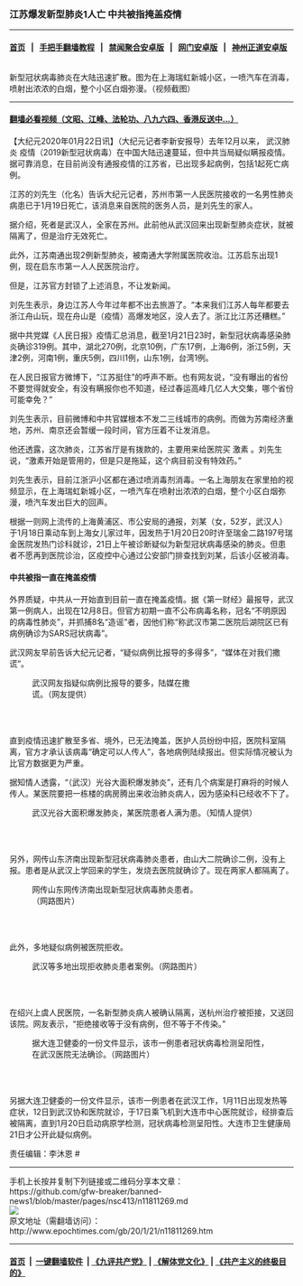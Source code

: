 ### 江苏爆发新型肺炎1人亡 中共被指掩盖疫情
------------------------

#### [首页](https://github.com/gfw-breaker/banned-news1/blob/master/README.md) &nbsp;&nbsp;|&nbsp;&nbsp; [手把手翻墙教程](https://github.com/gfw-breaker/guides/wiki) &nbsp;&nbsp;|&nbsp;&nbsp; [禁闻聚合安卓版](https://github.com/gfw-breaker/bn-android) &nbsp;&nbsp;|&nbsp;&nbsp; [网门安卓版](https://github.com/oGate2/oGate) &nbsp;&nbsp;|&nbsp;&nbsp; [神州正道安卓版](https://github.com/SzzdOgate/update) 



<div><img alt="" class="aligncenter wp-post-image" src="http://i.epochtimes.com/assets/uploads/2020/01/Screen-Shot-2020-01-21-at-7.30.34-PM_meitu_2-600x400.jpg"/>
<div class="red16 caption">
 <p>
  新型冠状病毒肺炎在大陆迅速扩散。图为在上海瑞虹新城小区，一喷汽车在消毒，喷射出浓浓的白烟，整个小区白烟弥漫。（视频截图）
 </p>
</div>
</div><hr/>

#### [翻墙必看视频（文昭、江峰、法轮功、八九六四、香港反送中...）](https://github.com/gfw-breaker/banned-news1/blob/master/pages/link3.md)

<div><p>
 【大纪元2020年01月22日讯】（大纪元记者李新安报导）去年12月以来，
 <ok href="http://www.epochtimes.com/gb/tag/%E6%AD%A6%E6%B1%89%E8%82%BA%E7%82%8E.html">
  武汉肺炎
 </ok>
 疫情（2019新型冠状病毒）在中国大陆迅速蔓延，但中共当局疑似瞒报疫情。据可靠消息，在目前尚没有通报疫情的江苏省，已出现多起病例，包括1起死亡病例。
</p>
<p>
 江苏的刘先生（化名）告诉大纪元记者，苏州市第一人民医院接收的一名男性肺炎病患已于1月19日死亡，该消息来自医院的医务人员，是刘先生的家人。
</p>
<p>
 据介绍，死者是武汉人，全家在苏州。此前他从武汉回来出现新型肺炎症状，就被隔离了，但是治疗无效死亡。
</p>
<p>
 此外，江苏南通出现2例新型肺炎，被南通大学附属医院收治。江苏启东出现1例，现在启东市第一人人民医院治疗。
</p>
<p>
 但是，江苏官方封锁了上述消息，不让发新闻。
</p>
<p>
 刘先生表示，身边江苏人今年过年都不出去旅游了。“本来我们江苏人每年都要去浙江舟山玩，现在舟山是（疫情）高爆发地区，没人去了。浙江比江苏还糟糕。”
</p>
<p>
 据中共党媒《人民日报》疫情汇总消息，截至1月21日23时，新型冠状病毒感染肺炎确诊319例。其中，湖北270例，北京10例，广东17例，上海6例，浙江5例，天津2例，河南1例，重庆5例，四川1例，山东1例，台湾1例。
</p>
<p>
 在人民日报官方微博下，“江苏挺住”的呼声不断。也有网友说，“没有曝出的省份不要觉得就安全，有没有瞒报你也不知道，经过春运高峰几亿人大交集，哪个省份可能幸免？”
</p>
<p>
 刘先生表示，目前微博和中共官媒根本不发二三线城市的病例。而做为苏南经济重地，苏州、南京还会暂缓一段时间，官方压着不让发消息。
</p>
<p>
 他还透露，这次肺炎，江苏省厅是有拨款的，主要用来给医院买
 <ok href="http://www.epochtimes.com/gb/tag/%E6%BF%80%E7%B4%A0.html">
  激素
 </ok>
 。刘先生说，“激素开始是管用的，但是只是拖延，这个病目前没有特效药。”
</p>
<p>
 刘先生表示，目前江浙沪小区都在通过喷消毒剂消毒。一名上海朋友在家里拍的视频显示，在上海瑞虹新城小区，一喷汽车在喷射出浓浓的白烟，整个小区白烟弥漫，喷汽车发出巨大的回声。
</p>
<p style="text-align: center;">
</p>
<p>
 根据一则网上流传的上海黄浦区、市公安局的通报，刘某（女，52岁，武汉人）于1月18日乘动车到上海女儿家过年，因发热于1月20日20时许至瑞金二路197号瑞金医院发热门诊科就诊，21日上午被诊断疑似为新型冠状病毒感染的肺炎。但患者不愿再到医院诊治，区疫控中心通过公安部门排查找到刘某，后该小区被消毒。
</p>
<h4>
 中共被指一直在掩盖疫情
</h4>
<p>
 外界质疑，中共从一开始直到目前一直在掩盖疫情。据《第一财经》最报导，武汉第一例病人，出现在12月8日。但官方初期一直不公布病毒名称，冠名“不明原因的病毒性肺炎”，并抓捕8名“造谣”者，因他们称“称武汉市第二医院后湖院区已有病例确诊为SARS冠状病毒”。
</p>
<p>
 武汉网友早前告诉大纪元记者，“疑似病例比报导的多得多”，“媒体在对我们撒谎”。
</p>
<figure class="wp-caption aligncenter" id="attachment_11811489" style="width: 300px">
 <ok href="http://i.epochtimes.com/assets/uploads/2020/01/fy_meitu_1.jpg">
  <img alt="" class="wp-image-11811489 size-small" src="http://i.epochtimes.com/assets/uploads/2020/01/fy_meitu_1-300x649.jpg"/>
 </ok>
 <br/><figcaption class="wp-caption-text">
  武汉网友指疑似病例比报导的要多，陆媒在撒谎。（网友提供）
 </figcaption><br/>
</figure><br/>
<p>
 直到疫情迅速扩散至多省、境外，已无法掩盖，医护人员纷纷中招，医院科室隔离，官方才承认该病毒“确定可以人传人”，各地病例陆续报出。但实际情况被认为比官方数据更为严重。
</p>
<p>
 据知情人透露，“（武汉）光谷大面积爆发肺炎”，还有几个病案是打麻将的时候人传人。某医院要把一栋楼的病房腾出来收治肺炎病人，因为感染科已经收不下了。
</p>
<figure class="wp-caption aligncenter" id="attachment_11811346" style="width: 450px">
 <ok href="http://i.epochtimes.com/assets/uploads/2020/01/fyFotoJet_meitu_3.jpg">
  <img alt="" class="wp-image-11811346 size-medium" src="http://i.epochtimes.com/assets/uploads/2020/01/fyFotoJet_meitu_3-450x428.jpg"/>
 </ok>
 <br/><figcaption class="wp-caption-text">
  武汉光谷大面积爆发肺炎，某医院患者人满为患。（知情人提供）
 </figcaption><br/>
</figure><br/>
<p>
 另外，网传山东济南出现新型冠状病毒肺炎患者，由山大二院确诊二例，没有上报。患者是从武汉上学回来的学生，发烧去医院就确诊了。现在两家人都隔离了。
</p>
<figure class="wp-caption aligncenter" id="attachment_11811351" style="width: 300px">
 <ok href="http://i.epochtimes.com/assets/uploads/2020/01/WhatsApp-Image-2020-01-21-at-16.01.28.jpeg">
  <img alt="" class="wp-image-11811351 size-small" src="http://i.epochtimes.com/assets/uploads/2020/01/WhatsApp-Image-2020-01-21-at-16.01.28-300x584.jpeg"/>
 </ok>
 <br/><figcaption class="wp-caption-text">
  网传山东网传济南出现新型冠状病毒肺炎患者。（网路图片）
 </figcaption><br/>
</figure><br/>
<p>
 此外，多地疑似病例被医院拒收。
</p>
<figure class="wp-caption aligncenter" id="attachment_11811356" style="width: 450px">
 <ok href="http://i.epochtimes.com/assets/uploads/2020/01/123FotoJet-1.jpg">
  <img alt="" class="size-medium wp-image-11811356" src="http://i.epochtimes.com/assets/uploads/2020/01/123FotoJet-1-450x300.jpg"/>
 </ok>
 <br/><figcaption class="wp-caption-text">
  武汉等多地出现拒收肺炎患者案例。（网路图片）
 </figcaption><br/>
</figure><br/>
<p>
 在绍兴上虞人民医院，一名新型肺炎病人被确认隔离，送杭州治疗被拒接，又送回该院。网友表示，“拒绝接收等于没有病例，但不等于不传染。”
</p>
<figure class="wp-caption aligncenter" id="attachment_11811342" style="width: 432px">
 <ok href="http://i.epochtimes.com/assets/uploads/2020/01/qJSAaE8_meitu_4.jpg">
  <img alt="" class="wp-image-11811342 size-full" src="http://i.epochtimes.com/assets/uploads/2020/01/qJSAaE8_meitu_4.jpg"/>
 </ok>
 <br/><figcaption class="wp-caption-text">
  据大连卫健委的一份文件显示，该市一例患者冠状病毒检测呈阳性，在武汉医院无法确诊。（网路图片）
 </figcaption><br/>
</figure><br/>
<p>
 另据大连卫健委的一份文件显示，该市一例患者在武汉工作，1月11日出现发热等症状，12日到武汉协和医院就诊，于17日乘飞机到大连市中心医院就诊，经排查后被隔离，直到1月20日启动病原学检测，冠状病毒检测呈阳性。大连市卫生健康局21日才公开此疑似病例。
</p>
<p>
 责任编辑：李沐恩 #
</p>
</div>
<hr/>
手机上长按并复制下列链接或二维码分享本文章：<br/>
https://github.com/gfw-breaker/banned-news1/blob/master/pages/nsc413/n11811269.md <br/>
<a href='https://github.com/gfw-breaker/banned-news1/blob/master/pages/nsc413/n11811269.md'><img src='https://github.com/gfw-breaker/banned-news1/blob/master/pages/nsc413/n11811269.md.png'/></a> <br/>
原文地址（需翻墙访问）：http://www.epochtimes.com/gb/20/1/21/n11811269.htm


------------------------
#### [首页](https://github.com/gfw-breaker/banned-news1/blob/master/README.md) &nbsp;|&nbsp; [一键翻墙软件](https://github.com/gfw-breaker/nogfw/blob/master/README.md) &nbsp;| [《九评共产党》](https://github.com/gfw-breaker/9ping.md/blob/master/README.md#九评之一评共产党是什么) | [《解体党文化》](https://github.com/gfw-breaker/jtdwh.md/blob/master/README.md) | [《共产主义的终极目的》](https://github.com/gfw-breaker/gczydzjmd.md/blob/master/README.md)


<img src='http://gfw-breaker.win/banned-news/pages/nsc413/n11811269.md' width='0px' height='0px'/>